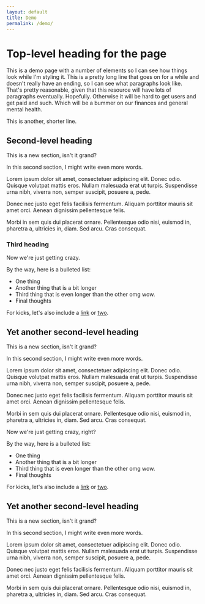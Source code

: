 ```yaml
---
layout: default
title: Demo
permalink: /demo/
---
```


# Top-level heading for the page

This is a demo page with a number of elements so I can see how things look while I'm styling it. This is a pretty long line that goes on for a while and doesn't really have an ending, so I can see what paragraphs look like. That's pretty reasonable, given that this resource will have lots of paragraphs eventually. Hopefully. Otherwise it will be hard to get users and get paid and such. Which will be a bummer on our finances and general mental health.

This is another, shorter line.

## Second-level heading

This is a new section, isn't it grand?

In this second section, I might write even more words.

Lorem ipsum dolor sit amet, consectetuer adipiscing elit. Donec odio. Quisque volutpat mattis eros. Nullam malesuada erat ut turpis. Suspendisse urna nibh, viverra non, semper suscipit, posuere a, pede.

Donec nec justo eget felis facilisis fermentum. Aliquam porttitor mauris sit amet orci. Aenean dignissim pellentesque felis.

Morbi in sem quis dui placerat ornare. Pellentesque odio nisi, euismod in, pharetra a, ultricies in, diam. Sed arcu. Cras consequat.

### Third heading

Now we're just getting crazy.

By the way, here is a bulleted list:

* One thing
* Another thing that is a bit longer
* Third thing that is even longer than the other omg wow.
* Final thoughts

For kicks, let's also include a [link]() or [two]().

## Yet another second-level heading

This is a new section, isn't it grand?

In this second section, I might write even more words.

Lorem ipsum dolor sit amet, consectetuer adipiscing elit. Donec odio. Quisque volutpat mattis eros. Nullam malesuada erat ut turpis. Suspendisse urna nibh, viverra non, semper suscipit, posuere a, pede.

Donec nec justo eget felis facilisis fermentum. Aliquam porttitor mauris sit amet orci. Aenean dignissim pellentesque felis.

Morbi in sem quis dui placerat ornare. Pellentesque odio nisi, euismod in, pharetra a, ultricies in, diam. Sed arcu. Cras consequat.

Now we're just getting crazy, right?

By the way, here is a bulleted list:

* One thing
* Another thing that is a bit longer
* Third thing that is even longer than the other omg wow.
* Final thoughts

For kicks, let's also include a [link]() or [two]().

## Yet another second-level heading

This is a new section, isn't it grand?

In this second section, I might write even more words.

Lorem ipsum dolor sit amet, consectetuer adipiscing elit. Donec odio. Quisque volutpat mattis eros. Nullam malesuada erat ut turpis. Suspendisse urna nibh, viverra non, semper suscipit, posuere a, pede.

Donec nec justo eget felis facilisis fermentum. Aliquam porttitor mauris sit amet orci. Aenean dignissim pellentesque felis.

Morbi in sem quis dui placerat ornare. Pellentesque odio nisi, euismod in, pharetra a, ultricies in, diam. Sed arcu. Cras consequat.

